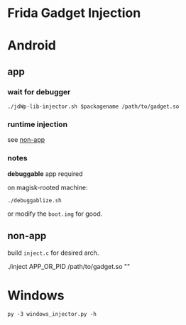 Frida Gadget Injection
====

# Android

## app

### wait for debugger
```
./jdWp-lib-injector.sh $packagename /path/to/gadget.so
```

### runtime injection

see [non-app](#non-app)

### notes

__debuggable__ app required

on magisk-rooted machine:

```
./debuggablize.sh
```

or modify the `boot.img` for good.

## non-app

build `inject.c` for desired arch.

./inject APP_OR_PID /path/to/gadget.so ""

# Windows

```
py -3 windows_injector.py -h
```
